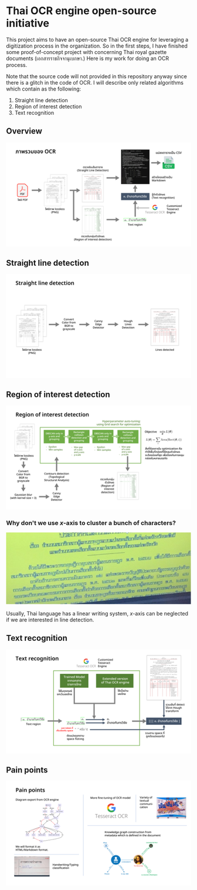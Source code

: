 # Thai OCR engine open-source initiative

This project aims to have an open-source Thai OCR engine for leveraging a digitization process in the organization. So in the first steps, I have finished some proof-of-concept project with concerning Thai royal gazette documents (เอกสารราชกิจจานุเบกษา.) Here is my work for doing an OCR process.

Note that the source code will not provided in this repository anyway since there is a glitch in the code of OCR. I will describe only related algorithms which contain as the following:

1. Straight line detection
2. Region of interest detection
3. Text recognition

## Overview
![](overview_ocr.png)

## Straight line detection
![](straight_line_OCR.png)

## Region of interest detection
![](ROI_OCR.png)
### Why don't we use $x$-axis to cluster a bunch of characters?
![](Character_contour_OCR.png)

Usually, Thai language has a linear writing system, $x$-axis can be neglected if we are interested in line detection.

## Text recognition
![](Tesseract_OCR.png)

## Pain points
![](Pain_points.png)

